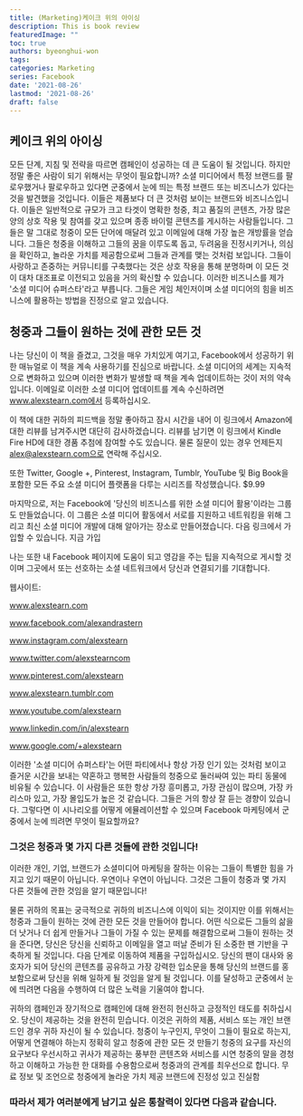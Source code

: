 ```yaml
---
title: (Marketing)케이크 위의 아이싱
description: This is book review 
featuredImage: ""
toc: true
authors: byeonghui-won
tags:
categories: Marketing
series: Facebook
date: '2021-08-26'
lastmod: '2021-08-26'
draft: false
---
```


## 케이크 위의 아이싱

모든 단계, 지침 및 전략을 따르면 캠페인이 성공하는 데 큰 도움이 될 것입니다. 하지만 정말 좋은 사람이 되기 위해서는 무엇이 필요합니까? 소셜 미디어에서 특정 브랜드를 팔로우했거나 팔로우하고 있다면 군중에서 눈에 띄는 특정 브랜드 또는 비즈니스가 있다는 것을 발견했을 것입니다. 이들은 제품보다 더 큰 것처럼 보이는 브랜드와 비즈니스입니다. 이들은 일반적으로 규모가 크고 타겟이 명확한 청중, 최고 품질의 콘텐츠, 가장 많은 양의 상호 작용 및 참여를 갖고 있으며 종종 바이럴 콘텐츠를 게시하는 사람들입니다. 그들은 말 그대로 청중이 모든 단어에 매달려 있고 이메일에 대해 가장 높은 개방률을 얻습니다. 그들은 청중을 이해하고 그들의 꿈을 이루도록 돕고, 두려움을 진정시키거나, 의심을 확인하고, 놀라운 가치를 제공함으로써 그들과 관계를 맺는 것처럼 보입니다. 그들이 사랑하고 존중하는 커뮤니티를 구축했다는 것은 상호 작용을 통해 분명하며 이 모든 것이 대차 대조표로 이전되고 있음을 거의 확신할 수 있습니다. 이러한 비즈니스를 제가 '소셜 미디어 슈퍼스타'라고 부릅니다. 그들은 게임 체인저이며 소셜 미디어의 힘을 비즈니스에 활용하는 방법을 진정으로 알고 있습니다.

## 청중과 그들이 원하는 것에 관한 모든 것

나는 당신이 이 책을 즐겼고, 그것을 매우 가치있게 여기고, Facebook에서 성공하기 위한 매뉴얼로 이 책을 계속 사용하기를 진심으로 바랍니다. 소셜 미디어의 세계는 지속적으로 변화하고 있으며 이러한 변화가 발생할 때 책을 계속 업데이트하는 것이 저의 약속입니다. 이메일로 이러한 소셜 미디어 업데이트를 계속 수신하려면 www.alexstearn.com에서 등록하십시오.

이 책에 대한 귀하의 피드백을 정말 좋아하고 잠시 시간을 내어 이 링크에서 Amazon에 대한 리뷰를 남겨주시면 대단히 감사하겠습니다. 리뷰를 남기면 이 링크에서 Kindle Fire HD에 대한 경품 추첨에 참여할 수도 있습니다. 물론 질문이 있는 경우 언제든지 alex@alexstearn.com으로 연락해 주십시오.

또한 Twitter, Google +, Pinterest, Instagram, Tumblr, YouTube 및 Big Book을 포함한 모든 주요 소셜 미디어 플랫폼을 다루는 시리즈를 작성했습니다. $9.99

마지막으로, 저는 Facebook에 '당신의 비즈니스를 위한 소셜 미디어 활용'이라는 그룹도 만들었습니다. 이 그룹은 소셜 미디어 활동에서 서로를 지원하고 네트워킹을 위해 그리고 최신 소셜 미디어 개발에 대해 알아가는 장소로 만들어졌습니다. 다음 링크에서 가입할 수 있습니다. 지금 가입

나는 또한 내 Facebook 페이지에 도움이 되고 영감을 주는 팁을 지속적으로 게시할 것이며 그곳에서 또는 선호하는 소셜 네트워크에서 당신과 연결되기를 기대합니다.

웹사이트: 

www.alexstearn.com

www.facebook.com/alexandrastern

www.instagram.com/alexstearn

www.twitter.com/alexstearncom

www.pinterest.com/alexstearn

www.alexstearn.tumblr.com

www.youtube.com/alexstearn

www.linkedin.com/in/alexstearn

www.google.com/+alexstearn



이러한 '소셜 미디어 슈퍼스타'는 어떤 파티에서나 항상 가장 인기 있는 것처럼 보이고 즐거운 시간을 보내는 약혼하고 행복한 사람들의 청중으로 둘러싸여 있는 파티 동물에 비유될 수 있습니다. 이 사람들은 또한 항상 가장 흥미롭고, 가장 관심이 많으며, 가장 카리스마 있고, 가장 몰입도가 높은 것 같습니다. 그들은 거의 항상 잘 듣는 경향이 있습니다. 그렇다면 이 시나리오를 어떻게 에뮬레이션할 수 있으며 Facebook 마케팅에서 군중에서 눈에 띄려면 무엇이 필요할까요?

### 그것은 청중과 몇 가지 다른 것들에 관한 것입니다!

이러한 개인, 기업, 브랜드가 소셜미디어 마케팅을 잘하는 이유는 그들이 특별한 힘을 가지고 있기 때문이 아닙니다. 우연이나 우연이 아닙니다. 그것은 그들이 청중과 몇 가지 다른 것들에 관한 것임을 알기 때문입니다!

물론 귀하의 목표는 궁극적으로 귀하의 비즈니스에 이익이 되는 것이지만 이를 위해서는 청중과 그들이 원하는 것에 관한 모든 것을 만들어야 합니다. 어떤 식으로든 그들의 삶을 더 낫거나 더 쉽게 만들거나 그들이 가질 수 있는 문제를 해결함으로써 그들이 원하는 것을 준다면, 당신은 당신을 신뢰하고 이메일을 열고 떠날 준비가 된 소중한 팬 기반을 구축하게 될 것입니다. 다음 단계로 이동하여 제품을 구입하십시오. 당신의 팬이 대사와 옹호자가 되어 당신의 콘텐츠를 공유하고 가장 강력한 입소문을 통해 당신의 브랜드를 홍보함으로써 당신을 위해 일하게 될 것임을 알게 될 것입니다. 이를 달성하고 군중에서 눈에 띄려면 다음을 수행하여 더 많은 노력을 기울여야 합니다.

귀하의 캠페인과 장기적으로 캠페인에 대해 완전히 헌신하고 긍정적인 태도를 취하십시오.
당신이 제공하는 것을 완전히 믿습니다. 이것은 귀하의 제품, 서비스 또는 개인 브랜드인 경우 귀하 자신이 될 수 있습니다.
청중이 누구인지, 무엇이 그들이 필요로 하는지, 어떻게 연결해야 하는지 정확히 알고 청중에 관한 모든 것 만들기
청중의 요구를 자신의 요구보다 우선시하고 귀사가 제공하는 풍부한 콘텐츠와 서비스를 시연
청중의 말을 경청하고 이해하고 가능한 한 대화를 수용함으로써 청중과의 관계를 최우선으로 합니다.
무료 정보 및 조언으로 청중에게 놀라운 가치 제공
브랜드에 진정성 있고 진실함

### 따라서 제가 여러분에게 남기고 싶은 통찰력이 있다면 다음과 같습니다.

